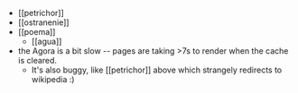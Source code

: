 - [[petrichor]]
- [[ostranenie]]
- [[poema]]
  - [[agua]]
- the Agora is a bit slow -- pages are taking >7s to render when the cache is cleared.
  - It's also buggy, like [[petrichor]] above which strangely redirects to wikipedia :)
